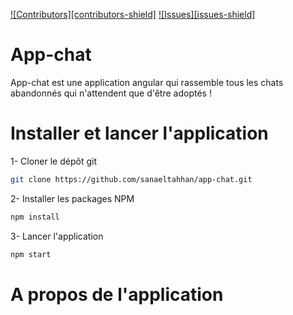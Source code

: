 [![Contributors][contributors-shield]][contributors-url]
[![Issues][issues-shield]][issues-url]
# App-chat

App-chat est une application angular qui rassemble tous les chats abandonnés qui n'attendent que d'être adoptés !

# Installer et lancer l'application

1- Cloner le dépôt git
```sh
git clone https://github.com/sanaeltahhan/app-chat.git
```

2- Installer les packages NPM
```sh
npm install
```

3- Lancer l'application
```sh
npm start
```

# A propos de l'application


<!-- Markdown links & images -->
[contributors-url]: https://github.com/sanaeltahhan/app-chat/graphs/contributors
[issues-url]: https://github.com/sanaeltahhan/app-chat/issues
